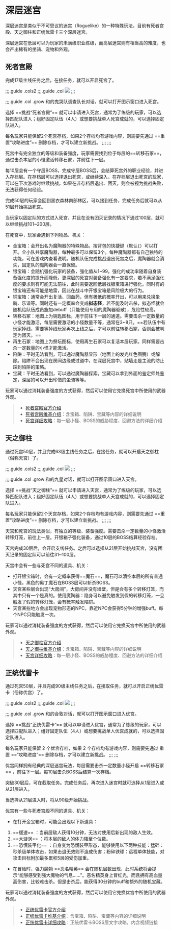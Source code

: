 # 深层迷宫

深层迷宫是类似于不可思议的迷宫（Roguelike）的一种特殊玩法，目前有死者宫殿、天之御柱和正统优雷卡三个深层迷宫。

深层迷宫在低层可以为玩家的未满级职业练级，而高层迷宫则有相当高的难度，也会产出稀有的坐骑、宠物和外观。

## 死者宫殿

完成17级主线任务<Quest name="消失在铜铃中的梦" type="main" />之后，在<Pos name="格里达尼亚新街" :x="12.0" :y="13.1" />接任务<Quest name="奇异地宫" type="plus" />，就可以开启死宫了。

;;;.guide .cols2
;;;.guide .col
<img src="./dd.assets/tpd.jpg"/>
;;;

;;;.guide .col .grow
和<Pos name="黑衣森林南部林区" :x="25.2" :y="20.6" />的鬼哭队调查队长对话，就可以打开图示窗口进入死宫。

选择 ==挑战“死者宫殿”== 就可以申请进入死宫，通常为了练级的玩家，可以选择匹配队进入；组好固定队伍（4人）或想要挑战单人死宫成就的，可以选择固定队进入。

每名玩家只能保留2个死宫存档，如果2个存档均有游戏内容，则需要先通过 ==重置“攻略进度”== 删除存档，才可以建立新挑战。
;;;
;;;

死宫中有完全独立的等级和装备强度，玩家需要找到位于每层的==转移石冢==，通过击杀本层的小怪激活转移石冢，并前往下一层。

每10层会有一个守层BOSS，完成守层BOSS后，会结算死宫外的职业经验，并进入存档层。在存档层可以选择退出死宫，或继续深入。在存档层退出死宫的玩家，可以在下次游戏时继续挑战。如果在非存档层退出、团灭，则会被视为挑战失败，无法获得任何经验。

完成50层的玩家会回到黑衣森林南部林区，可以接到任务<Quest name="深渊地宫" type="plus" />，完成任务后就可以从51层开始挑战死宫。

当玩家以固定队的方式进入死宫，并且在没有团灭记录的情况下通过100层，就可以继续挑战101~200层。

在死宫中，玩家会遇到下列物品、机关：
* 金宝箱：会开出名为魔陶器的特殊物品，按背包的快捷键（默认`I`）可以打开。全小队共享魔陶器，每种最多可以保留3个。每种魔陶器都有自己独特的功能，可在游戏内查看说明。随机队伍完成挑战退出死宫之后，魔陶器就会消失，固定队的魔陶器会一直保留。
* 银宝箱：会随机强化玩家的装备，强化值从1~99。强化的成功率随着自身装备强化度的提升而降低，更深层的死宫对装备强化有一定要求，若不满足强化度的要求则有可能无法前往，此时需要返回低层找银宝箱进行强化。同时有的银宝箱还有可能是地雷，因此在战斗中开银宝箱是风险极大的行为。
* 铜宝箱：通常会开出复活、回血药，但有极低的概率开出<item name="格尔莫拉陶器碎片" />，可以用来兑换坐骑、乐谱等。同时还有一定概率会变成**拟态怪**，若不能及时击杀，拟态怪就会随机给队伍成员施加<Status :id="1087" name="诅咒" />debuff（只能使用专用的魔陶器驱散），危险性较高。
* 转移石冢：地图上为钥匙图标，用于前往下一层的通道。需要击杀一定数量的小怪才能激活，每层需要激活的小怪数量不等，通常在3~8只。==若队伍中有玩家掉线，需要等掉线玩家再次上线之后，才可以前往转移石冢，否则会被判定为团灭。==
* 再生石冢：地图上为祭坛图标，使用再生石冢可以复活本层玩家。同样需要击杀一定数量的小怪才能激活。
* 陷阱：平时无法看到，可以通过魔陶器显形（地面上的发光红色图腾）或解除。陷阱不会出现在房间边缘或过道中，在深层死宫中，贴墙走是主流的防止踩到陷阱的策略。
* 宝藏：平时无法看到，可以通过魔陶器探索。宝藏可以拿到外面的鉴定师处鉴定，深层的<item name="金饰宝藏" />可以开出珍惜的坐骑等等。

玩家可以通过消耗装备强度的方式获得<item name="聚魔柄" />，然后可以使用它兑换死宫中所使用的武器外观。

> * [死者宫殿官方介绍](http://act.ff.sdo.com/project/170420deepdungeon/index.html)
> * [死者宫殿维基介绍](https://ff14.huijiwiki.com/wiki/%E6%AD%BB%E8%80%85%E5%AE%AB%E6%AE%BF)：含宝箱、陷阱、宝藏等内容的详细说明
> * [死宫详细攻略](https://bbs.nga.cn/read.php?tid=14509371)：每一层小怪、BOSS的威胁程度、回避方法的详细介绍

## 天之御柱

通过死宫50层，并且完成63级主线任务<Quest name="片刻的风平浪静" type="main" />之后，在<Pos name="红玉海" :x="6.2" :y="11.7" />接任务<Quest name="深渊的天之御柱" type="plus" />，就可以开启天之御柱（俗称天宫）了。

;;;.guide .cols2
;;;.guide .col
<img src="./dd.assets/hoh.jpg"/>
;;;

;;;.guide .col .grow
和<Pos name="红玉海" :x="21.4" :y="9.2" />的九星对话，就可以打开图示窗口进入天宫。

选择 ==挑战“天之御柱”== 就可以申请进入天宫，通常为了练级的玩家，可以选择匹配队进入；组好固定队伍（4人）或想要挑战单人天宫成就的，可以选择固定队进入。

每名玩家只能保留2个天宫存档，如果2个存档均有游戏内容，则需要先通过 ==重置“攻略进度”== 删除存档，才可以建立新挑战。
;;;
;;;

天宫和死宫的玩法类似，有独立的等级、装备强度。需要击杀一定数量的小怪激活转移灯笼，前往上一层。开银箱子强化装备，通过10层的BOSS结算经验存档。

天宫完成30层后，会开启支线任务<Quest name="我等虽为凡夫" type="plus" />。之后可以选择从21层开始挑战天宫，没有团灭记录的固定队可以前往31~100层。

天宫中会有一些与死宫不同的道具、机关：
* 打开银宝箱时，会有一定概率获得==魔石==，魔石可以清空本层的所有普通小怪，黑色的奥丁魔石在BOSS层可以斩杀BOSS。
* 天宫某些层会出现“大房间”，大房间并没有墙壁，但是会有多个转移灯笼，而其中只有一个是真的。使用魔陶器：隐身可以避免触发到假的转移灯笼，一旦触发了假的转移灯笼，会有概率触发陷阱。
* 天宫某些地方会出现宠物形态的NPC，靠近NPC会获得5分钟的增强buff。每个NPC只能触发一次。

玩家可以通过消耗装备强度的方式获得<item name="天之聚魔柄" />，然后可以使用它兑换天宫中所使用的武器外观。

> * [天之御柱官方介绍](http://act.ff.sdo.com/project/170420deepdungeon2/index.html)
> * [天之御柱维基介绍](https://ff14.huijiwiki.com/wiki/%E5%A4%A9%E4%B9%8B%E5%BE%A1%E6%9F%B1)：含宝箱、陷阱、宝藏等内容的详细说明
> * [天宫详细攻略](https://bbs.nga.cn/read.php?tid=16406640)：每一层小怪、BOSS的威胁程度、回避方法的详细介绍

## 正统优雷卡

通过死宫50层，并且完成90级主线任务<Quest name="晓月之终途" type="main" />之后，在<Pos name="摩杜纳" :x="21.8" :y="8.1" />接取任务<Quest name="谜团笼罩的正统优雷卡" type="plus" />，就可以开启正统优雷卡（俗称优宫）了。

;;;.guide .cols2
;;;.guide .col
<img src="./dd.assets/eo.jpg"/>
;;;

;;;.guide .col .grow
和<Pos name="摩杜纳" :x="34.8" :y="19.2" />的合敦对话，就可以打开图示窗口进入优宫。

选择 ==挑战“正统优雷卡”== 就可以申请进入优宫，通常为了练级的玩家，可以选择匹配队进入；组好固定队伍（4人）或想要挑战单人优宫成就的，可以选择固定队进入。
    
每名玩家只能保留 2 个优宫存档，如果 2 个存档均有游戏内容，则需要先通过 重置 ==“攻略进度”== 删除存档，才可以建立新挑战。
;;;
;;;

优宫同样拥有经典的深层迷宫玩法，每层需要击杀一定数量小怪开启 ==转移石冢== ，前往下一层。每10层击杀BOSS后结算一次存档。

突破30层后，可在<Pos name="摩杜纳" :x="34.7" :y="19.3" />截取任务<Quest name="强梁霸道终覆灭" type="plus" />。完成任务后，再次进入迷宫时就可选择从1层进入或从21层进入。

当选择从21层进入时，将从90级开始挑战。

优宫有一些与死者宫殿不同的道具、机关：

* 在打开金宝箱时，可能会出现以下新道具：
1.  ==缓速== ：当前层敌人获得10分钟<Status :id="3493" name="缓速" dispel />，无法对使用后新出现的敌人生效。
2.  ==大漩涡== ：将本层的敌人的体力降至个位数。
3.  ==恐慌装甲化== ：自身变为恐慌装甲形态，能够使用以下两种技能：猛碎：秒杀级单体攻击，如果击退无效则不造成伤害；粉碎铁球：远程单体技能，对攻击目标附加最多累积5层的受伤加重。
* 在冒险时，强力魔物 ==恶名精英== 会在随机层数出现，此时系统将会提示“能够感受到强大魔物的气息……”。恶名精英身上冒红光，而且拥有高血量高伤害，比较难击杀。但是击杀后，能获得30分钟的buff和额外的随机宝藏。

玩家可以通过消耗装备强度的方式获得<item name="正统聚魔柄" />，然后可以使用它兑换优宫中所使用的武器外观。

> * [正统优雷卡官方介绍](https://actff1.web.sdo.com/project/170420deepdungeon3/index.html)
> * [正统优雷卡维基介绍](https://ff14.huijiwiki.com/wiki/%E6%AD%A3%E7%BB%9F%E4%BC%98%E9%9B%B7%E5%8D%A1)：含宝箱、陷阱、宝藏等内容的详细说明
> * [正统优雷卡详细攻略](https://bbs.nga.cn/read.php?tid=36970853)：正统优雷卡BOSS层文字攻略，内含视频链接